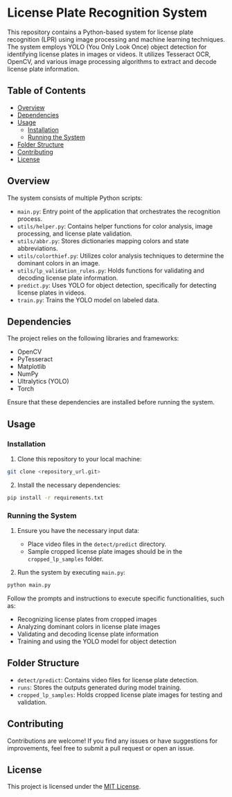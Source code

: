 # License Plate Recognition System

This repository contains a Python-based system for license plate recognition (LPR) using image processing and machine learning techniques. The system employs YOLO (You Only Look Once) object detection for identifying license plates in images or videos. It utilizes Tesseract OCR, OpenCV, and various image processing algorithms to extract and decode license plate information.

## Table of Contents

- [Overview](#overview)
- [Dependencies](#dependencies)
- [Usage](#usage)
  - [Installation](#installation)
  - [Running the System](#running-the-system)
- [Folder Structure](#folder-structure)
- [Contributing](#contributing)
- [License](#license)

## Overview

The system consists of multiple Python scripts:

- `main.py`: Entry point of the application that orchestrates the recognition process.
- `utils/helper.py`: Contains helper functions for color analysis, image processing, and license plate validation.
- `utils/abbr.py`: Stores dictionaries mapping colors and state abbreviations.
- `utils/colorthief.py`: Utilizes color analysis techniques to determine the dominant colors in an image.
- `utils/lp_validation_rules.py`: Holds functions for validating and decoding license plate information.
- `predict.py`: Uses YOLO for object detection, specifically for detecting license plates in videos.
- `train.py`: Trains the YOLO model on labeled data.

## Dependencies

The project relies on the following libraries and frameworks:

- OpenCV
- PyTesseract
- Matplotlib
- NumPy
- Ultralytics (YOLO)
- Torch

Ensure that these dependencies are installed before running the system.

## Usage

### Installation

1. Clone this repository to your local machine:

```bash
git clone <repository_url.git>
```

2. Install the necessary dependencies:

```bash
pip install -r requirements.txt
```

### Running the System

1. Ensure you have the necessary input data:
   - Place video files in the `detect/predict` directory.
   - Sample cropped license plate images should be in the `cropped_lp_samples` folder.

2. Run the system by executing `main.py`:

```bash
python main.py
```

Follow the prompts and instructions to execute specific functionalities, such as:

- Recognizing license plates from cropped images
- Analyzing dominant colors in license plate images
- Validating and decoding license plate information
- Training and using the YOLO model for object detection

## Folder Structure

- `detect/predict`: Contains video files for license plate detection.
- `runs`: Stores the outputs generated during model training.
- `cropped_lp_samples`: Holds cropped license plate images for testing and validation.

## Contributing

Contributions are welcome! If you find any issues or have suggestions for improvements, feel free to submit a pull request or open an issue.

## License

This project is licensed under the [MIT License](LICENSE).

